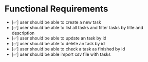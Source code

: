 # Functional Requirements

* [✅] user should be able to create a new task
* [✅] user should be able to list all tasks and filter tasks by title and description
* [✅] user should be able to update an task by id
* [✅] user should be able to delete an task by id
* [✅] user should be able to check a task as finished by id
* [✅] user should be able import csv file with tasks